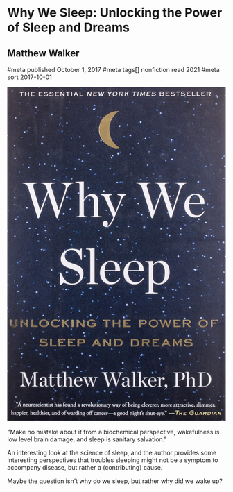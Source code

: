 # Why We Sleep: Unlocking the Power of Sleep and Dreams
## Matthew Walker
#meta published October 1, 2017
#meta tags[] nonfiction read 2021
#meta sort 2017-10-01

![Why We Sleep: Unlocking the Power of Sleep and Dreams](why-we-sleep.png)

"Make no mistake about it from a biochemical perspective, wakefulness is low level brain damage, and sleep is sanitary salvation."

An interesting look at the science of sleep, and the author provides some interesting perspectives that troubles sleeping might not be a symptom to accompany disease, but rather a (contributing) cause.

Maybe the question isn't why do we sleep, but rather why did we wake up?